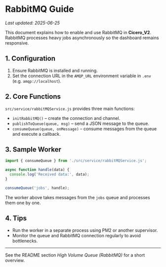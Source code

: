 # RabbitMQ Guide
*Last updated: 2025-06-25*

This document explains how to enable and use RabbitMQ in **Cicero_V2**. RabbitMQ processes heavy jobs asynchronously so the dashboard remains responsive.

## 1. Configuration

1. Ensure RabbitMQ is installed and running.
2. Set the connection URL in the `AMQP_URL` environment variable in `.env` (e.g. `amqp://localhost`).

## 2. Core Functions

`src/service/rabbitMQService.js` provides three main functions:

- `initRabbitMQ()` – create the connection and channel.
- `publishToQueue(queue, msg)` – send a JSON message to the queue.
- `consumeQueue(queue, onMessage)` – consume messages from the queue and execute a callback.

## 3. Sample Worker

```javascript
import { consumeQueue } from './src/service/rabbitMQService.js';

async function handle(data) {
  console.log('Received data:', data);
}

consumeQueue('jobs', handle);
```

The worker above takes messages from the `jobs` queue and processes them one by one.

## 4. Tips

- Run the worker in a separate process using PM2 or another supervisor.
- Monitor the queue and RabbitMQ connection regularly to avoid bottlenecks.

---
See the README section *High Volume Queue (RabbitMQ)* for a short overview.
